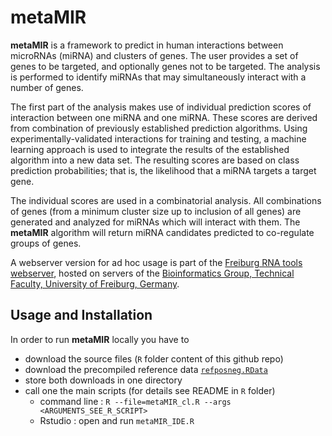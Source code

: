 # **metaMIR** 
**metaMIR** is a framework to predict in human interactions between 
microRNAs (miRNA) and clusters of genes. The user provides a set of genes to be targeted, 
and optionally genes not to be targeted. The analysis is performed to identify 
miRNAs that may simultaneously interact with a number of genes.

The first part of the analysis makes use of individual prediction scores of 
interaction between one miRNA and one miRNA. These scores are derived from 
combination of previously established prediction algorithms. Using 
experimentally-validated interactions for training and testing, a machine 
learning approach is used to integrate the results of the established algorithm 
into a new data set. The resulting scores are based on class prediction 
probabilities; that is, the likelihood that a miRNA targets a target gene.

The individual scores are used in a combinatorial analysis. All combinations of
genes (from a minimum cluster size up to inclusion of all genes) are generated 
and analyzed for miRNAs which will interact with them. The **metaMIR** algorithm 
will return miRNA candidates predicted to co-regulate groups of genes.

A webserver version for ad hoc usage is part of the 
[Freiburg RNA tools webserver](http://rna.informatik.uni-freiburg.de/metaMIR/), hosted on 
servers of the 
[Bioinformatics Group, Technical Faculty, University of Freiburg, Germany](http://www.bioinf.uni-freiburg.de).

## Usage and Installation
In order to run **metaMIR** locally you have to

* download the source files (`R` folder content of this github repo)
* download the precompiled reference data [`refposneg.RData`](http://bit.ly/2eKkool)
* store both downloads in one directory
* call one the main scripts (for details see README in `R` folder)
  * command line : `R --file=metaMIR_cl.R --args <ARGUMENTS_SEE_R_SCRIPT>`
  * Rstudio : open and run `metaMIR_IDE.R`

